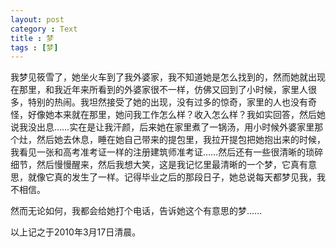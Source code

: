 ```yaml
---
layout: post
category : Text
title : 梦
tags : [梦]
---
```

我梦见筱雪了，她坐火车到了我外婆家，我不知道她是怎么找到的，然而她就出现在那里，和我近年来所看到的外婆家很不一样，仿佛又回到了小时候，家里人很多，特别的热闹。我坦然接受了她的出现，没有过多的惊奇，家里的人也没有奇怪，好像她本来就在那里，她问我工作怎么样？收入怎么样？我如实回答，然后她说我没出息……实在是让我汗颜，后来她在家里煮了一锅汤，用小时候外婆家里那个灶，然后她去休息，睡在她自己带来的提包里，我拉开提包把她抱出来的时候，我看见一张和高考准考证一样的注册建筑师准考证……然后还有一些很清晰的琐碎细节，然后慢慢醒来，然后我想大笑，这是我记忆里最清晰的一个梦，它真有意思，就像它真的发生了一样。记得毕业之后的那段日子，她总说每天都梦见我，我不相信。

然而无论如何，我都会给她打个电话，告诉她这个有意思的梦……

以上记之于2010年3月17日清晨。